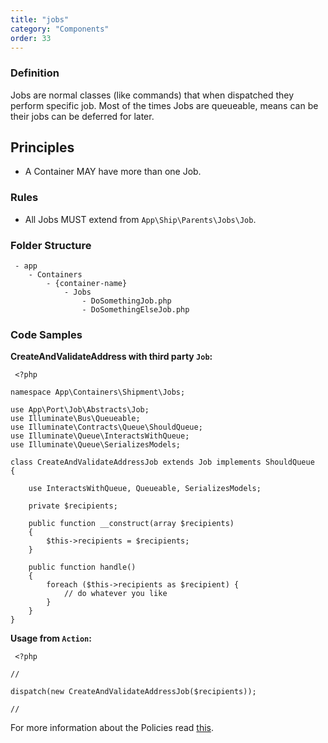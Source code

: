 ```yaml
---
title: "jobs"
category: "Components"
order: 33
---
```


### Definition

Jobs are normal classes (like commands) that when dispatched they perform specific job. Most of the times Jobs are queueable, means can be their jobs can be deferred for later.

## Principles

- A Container MAY have more than one Job.

### Rules

- All Jobs MUST extend from `App\Ship\Parents\Jobs\Job`.

### Folder Structure

	 - app
	    - Containers
	        - {container-name}
	            - Jobs
	                - DoSomethingJob.php
	                - DoSomethingElseJob.php 

### Code Samples

**CreateAndValidateAddress with third party `Job`:** 

	 <?php
	
	namespace App\Containers\Shipment\Jobs;
	
	use App\Port\Job\Abstracts\Job;
	use Illuminate\Bus\Queueable;
	use Illuminate\Contracts\Queue\ShouldQueue;
	use Illuminate\Queue\InteractsWithQueue;
	use Illuminate\Queue\SerializesModels;
	
	class CreateAndValidateAddressJob extends Job implements ShouldQueue
	{
	
	    use InteractsWithQueue, Queueable, SerializesModels;
	
	    private $recipients;
	
	    public function __construct(array $recipients)
	    {
	        $this->recipients = $recipients;
	    }
	
	    public function handle()
	    { 
	        foreach ($this->recipients as $recipient) {
	            // do whatever you like
	        }
	    }
	}
	 
**Usage from `Action`:** 

	 <?php
	
	//
	
	dispatch(new CreateAndValidateAddressJob($recipients));
	
	// 

For more information about the Policies read [this](https://laravel.com/docs/5.3/queues).
